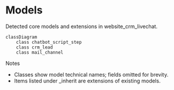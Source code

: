 # Models

Detected core models and extensions in website_crm_livechat.

```mermaid
classDiagram
    class chatbot_script_step
    class crm_lead
    class mail_channel
```

Notes
- Classes show model technical names; fields omitted for brevity.
- Items listed under _inherit are extensions of existing models.
